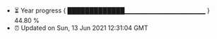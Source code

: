 - ⏳ Year progress { █████████████▁▁▁▁▁▁▁▁▁▁▁▁▁▁▁▁▁ } 44.80 %
- ⏰ Updated on Sun, 13 Jun 2021 12:31:04 GMT

